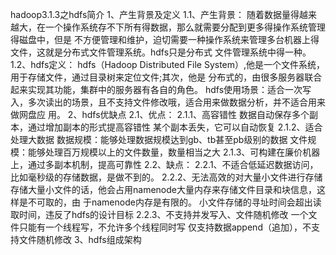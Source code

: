 hadoop3.1.3之hdfs简介
1、产生背景及定义
    1.1、产生背景：
        随着数据量得越来越大，在一个操作系统存不下所有得数据，那么就需要分配到更多得操作系统管理得磁盘中，但是
        不方便管理和维护，迫切需要一种操作系统来管理多台机器上得文件，这就是分布式文件管理系统。hdfs只是分布式
        文件管理系统中得一种。
    1.2、hdfs定义：
        hdfs（Hadoop Distributed File System）,他是一个文件系统，用于存储文件，通过目录树来定位文件;其次，他是
        分布式的，由很多服务器联合起来实现其功能，集群中的服务器有各自的角色。
        hdfs使用场景：适合一次写入，多次读出的场景，且不支持文件修改哦，适合用来做数据分析，并不适合用来做网盘应
        用。
2、hdfs优缺点
    2.1、优点：
        2.1.1、高容错性
            数据自动保存多个副本，通过增加副本的形式提高容错性
            某个副本丢失，它可以自动恢复
        2.1.2、适合处理大数据
            数据规模：能够处理数据规模达到gb、tb甚至pb级别的数据
            文件规模：能够处理百万规模以上的文件数量，数量相当之大
        2.1.3、可构建在廉价机器上，通过多副本机制，提高可靠性
    2.2、缺点：
        2.2.1、不适合低延迟数据访问，比如毫秒级的存储数据，是做不到的。
        2.2.2、无法高效的对大量小文件进行存储
            存储大量小文件的话，他会占用namenode大量内存来存储文件目录和块信息，这样是不可取的，由
            于namenode内存是有限的。
            小文件存储的寻址时间会超出读取时间，违反了hdfs的设计目标
        2.2.3、不支持并发写入、文件随机修改
            一个文件只能有一个线程写，不允许多个线程同时写
            仅支持数据append（追加），不支持文件随机修改
3、hdfs组成架构
    